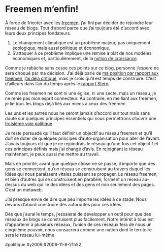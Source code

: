 # Freemen m’enfin!

À force de fricoter avec les [freemen](http://blpwebzine.blogs.com/champg/), j’ai fini par décider de rejoindre leur réseau de blogs. Tout d’abord parce que j’ai toujours été d’accord avec leurs deux principes fondateurs.

1. Le changement climatique est un problème majeur, pas uniquement écologique, mais aussi politique et économique.
2. S’attaquer à ce problème implique une remise à plat de nos modèles économiques et, particulièrement, de la [notion de croissance](../5/croissance-illusoire.md).

Comme je rabâche sans cesse ces points sur ce blog, personne j’espère ne sera choqué par ma décision. J’ai déjà parlé de [ma position par rapport aux freemen](../7/je-suis%e2%80%a6-pas-encore-un-freemen.md), [j’ai déjà critiqué](../4/freemen-20.md), mais je crois qu’il est temps de construire. C’est d’ailleurs dans l’air du temps après le [rapport Stern](http://www.hm-treasury.gov.uk/independent_reviews/stern_review_economics_climate_change/sternreview_index.cfm).

Comme les freemen ne sont ni une église, ni une secte, mais un réseau, je ne renie pas mon esprit connecteur. Au contraire, en me liant aux freemen, je lie tous les blogs déjà liés aux miens à ceux des freemen.

Les uns et les autres nous ne seront jamais d’accord sur tout mais sans doute sur quelques principes essentiels qui nous permettrons d’ouvrir une [troisième voie politique](troisieme-voie-en-image.md).

Je reste persuadé qu’il faut définir un objectif au réseau freemen et qu’il doit se doter de quelques principes d’auto-organisation pour aller de l’avant. J’avais toujours dit que je ne rejoindrais le réseau qu’une fois cet objectif et ces principes définis mais j’ai changé d’avis. En rejoignant le réseau maintenant, je peux aussi me mettre au travail.

Mais en priorité, avant que quelque chose ne se passe, il importe que des gens se connectent, qu’un réseau se construisent au travers duquel les idées qui nous paraissent vitales puissent se propager. Le réseau freemen, et bien d’autres qui se construisent en parallèle, forment un réseau au-dessus du web qui lie des idées et des gens et non seulement des pages. C’est un metaweb.

J’ai presque envie de dire que peu importe les idées à ce stade. Nous devons d’abord construire des autoroutes pour ces idées.

Dès que j’aurai le temps, j’essaierai de développer un outil pour que des réseaux de blogs se construisent plus facilement. Notre intérêt à tous est d’appartenir à plusieurs réseaux, l’union de ces réseaux fera de nous un cinquième pouvoir, nous consacrera comme une nation dont le territoire sera le réseau lui-même.

#politique #y2006 #2006-11-8-21h52
